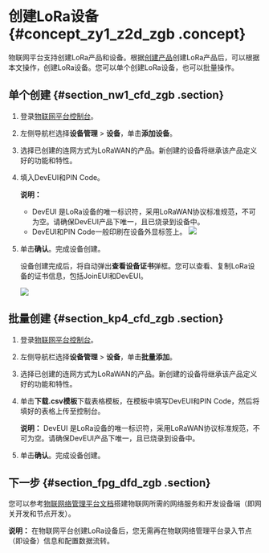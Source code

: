 # 创建LoRa设备 {#concept_zy1_z2d_zgb .concept}

物联网平台支持创建LoRa产品和设备。根据[创建产品](cn.zh-CN/用户指南/产品与设备/创建产品.md#)创建LoRa产品后，可以根据本文操作，创建LoRa设备。您可以单个创建LoRa设备，也可以批量操作。

## 单个创建 {#section_nw1_cfd_zgb .section}

1.  登录[物联网平台控制台](http://iot.console.aliyun.com/)。
2.  左侧导航栏选择**设备管理** \> **设备**，单击**添加设备**。
3.  选择已创建的连网方式为LoRaWAN的产品。新创建的设备将继承该产品定义好的功能和特性。
4.  填入DevEUI和PIN Code。

    **说明：** 

    -   DevEUI 是LoRa设备的唯一标识符，采用LoRaWAN协议标准规范，不可为空。请确保DevEUI产品下唯一，且已烧录到设备中。
    -   DevEUI和PIN Code一般印刷在设备外显标签上。
    ![](http://static-aliyun-doc.oss-cn-hangzhou.aliyuncs.com/assets/img/134336/155858361839864_zh-CN.png)

5.  单击**确认**。完成设备创建。

    设备创建完成后，将自动弹出**查看设备证书**弹框。您可以查看、复制LoRa设备的证书信息，包括JoinEUI和DevEUI。

    ![](http://static-aliyun-doc.oss-cn-hangzhou.aliyuncs.com/assets/img/134336/155858361839872_zh-CN.png)


## 批量创建 {#section_kp4_cfd_zgb .section}

1.  登录[物联网平台控制台](http://iot.console.aliyun.com/)。
2.  左侧导航栏选择**设备管理** \> **设备**，单击**批量添加**。
3.  选择已创建的连网方式为LoRaWAN的产品。新创建的设备将继承该产品定义好的功能和特性。
4.  单击**下载.csv模板**下载表格模板，在模板中填写DevEUI和PIN Code，然后将填好的表格上传至控制台。

    **说明：** DevEUI 是LoRa设备的唯一标识符，采用LoRaWAN协议标准规范，不可为空。请确保DevEUI产品下唯一，且已烧录到设备中。

5.  单击**确认**。完成设备创建。

## 下一步 {#section_fpg_dfd_zgb .section}

您可以参考[物联网络管理平台文档](https://help.aliyun.com/document_detail/96549.html)搭建物联网所需的网络服务和开发设备端（即网关开发和节点开发）。

**说明：** 在物联网平台创建LoRa设备后，您无需再在物联网络管理平台录入节点（即设备）信息和配置数据流转。

